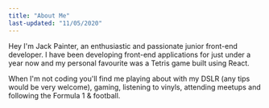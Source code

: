 ```yaml
---
title: "About Me"
last-updated: "11/05/2020"
---
```


Hey I'm Jack Painter, an enthusiastic and passionate junior front-end
developer. I have been developing front-end applications for just under 
a year now and my personal favourite was a Tetris game built using React. 

When I'm not coding you'll find me playing about with my DSLR (any
tips would be very welcome), gaming, listening to vinyls, attending
meetups and following the Formula 1 & football.